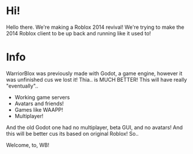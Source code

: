 # Hi!
Hello there. We're making a Roblox 2014 revival! 
We're trying to make the 2014 Roblox client to be up back and running like it used to!

# Info
WarriorBlox was previously made with Godot, a game engine, 
however it was unfinished cus we lost it! Thia..
is MUCH BETTER! This will have really "eventually"..
* Working game servers
* Avatars and friends!
* Games like WAAPP!
* Multiplayer!

And the old Godot one had no multiplayer, beta GUI, and no avatars!
And this will be better cus its based on original Roblox! So..

Welcome, to, WB!
